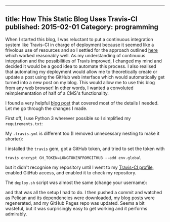 --------------------------------------------------------------------------------
title: How This Static Blog Uses Travis-CI
published: 2015-02-01
Category: programming
--------------------------------------------------------------------------------

When I started this blog, I was reluctant to put a continuous integration
system like Travis-CI in charge of deployment because it seemed like a
frivolous use of resources and so I settled for the approach outlined
[here](http://mathamy.com/migrating-to-github-pages-using-pelican.html) which
worked reasonably well. As my understanding of continuous integration and the
possibilities of Travis improved, I changed my mind and decided it would be a
good idea to automate this process. I also realised that automating my
deployment would allow me to theoretically create or update a post using the
GitHub web interface which would automatically get turned into a new post on my
blog.  This would allow me to use this blog from any web browser! In other
words, I wanted a convoluted reimplementation of half of a CMS's functionality.

I found a very helpful [blog
post](http://zonca.github.io/2013/09/automatically-build-pelican-and-publish-to-github-pages.html)
that covered most of the details I needed. Let me go through the changes I
made.

First off, I use Python 3 wherever possible so I simplified my
`requirements.txt`:

<script
src="http://gist-it.appspot.com/github.com/vaibhavsagar/website/blob/master/requirements.txt"></script>

My `.travis.yml` is different too (I removed unnecessary nesting to make it
shorter):

<script
src="http://gist-it.appspot.com/github.com/vaibhavsagar/website/blob/master/.travis.yml"></script>

I installed the `travis` gem, got a GitHub token, and tried to set the token
with

    travis encrypt GH_TOKEN=LONGTOKENFROMGITHUB --add env.global

but it didn't recognise my repository until I went to my [Travis-CI
profile](https://travis-ci.org/profile/), enabled GitHub access, and enabled it
to check my repository.

The `deploy.sh` script was almost the same (change your username):

<script
src="http://gist-it.appspot.com/github.com/vaibhavsagar/website/blob/master/deploy.sh"></script>

and that was all the setup I had to do. I then pushed a commit and watched as
Pelican and its dependencies were downloaded, my blog posts were regenerated,
and my GitHub Pages repo was updated. Seems a bit wasteful, but it was
surprisingly easy to get working and it performs admirably.
